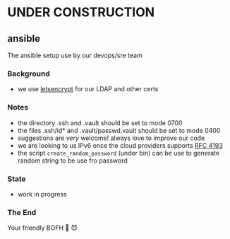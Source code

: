 # UNDER CONSTRUCTION

## ansible
The ansible setup use by our devops/sre team

### Background
- we use [letsencrypt](https://letsencrypt.org/) for our LDAP and other certs
 
### Notes
- the directory .ssh and .vault should be set to mode 0700
- the files .ssh/id* and .vault/passwd.vault should be set to mode 0400
- suggestions are *very* welcome! always love to improve our code
- we are looking to us IPv6 once the cloud providers supports [RFC 4193](https://datatracker.ietf.org/doc/html/rfc4193)
- the script `create_random_password` (under bin) can be use to generate random string to be use fro password

### State
- work in progress

### The End
Your friendly BOFH 🦄 😈          
